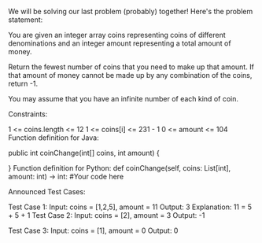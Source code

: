 We will be solving our last problem (probably) together! Here's the problem statement:

You are given an integer array coins representing coins of different denominations and an integer amount representing a total amount of money.

Return the fewest number of coins that you need to make up that amount. If that amount of money cannot be made up by any combination of the coins, return -1.

You may assume that you have an infinite number of each kind of coin.

Constraints:

1 <= coins.length <= 12
1 <= coins[i] <= 231 - 1
0 <= amount <= 104
Function definition for Java: 

public int coinChange(int[] coins, int amount) {

 }
Function definition for Python:
def coinChange(self, coins: List[int], amount: int) -> int:
  #Your code here


Announced Test Cases:

Test Case 1:
Input: coins = [1,2,5], amount = 11 
Output: 3 
Explanation: 11 = 5 + 5 + 1
Test Case 2:
Input: coins = [2], amount = 3 
Output: -1

Test Case 3: 
Input: coins = [1], amount = 0 
Output: 0


